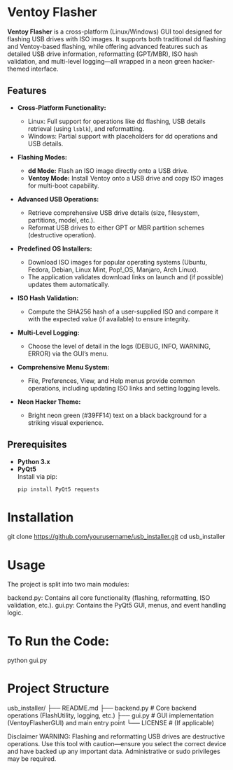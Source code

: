 # Ventoy Flasher

**Ventoy Flasher** is a cross-platform (Linux/Windows) GUI tool designed for flashing USB drives with ISO images. It supports both traditional dd flashing and Ventoy-based flashing, while offering advanced features such as detailed USB drive information, reformatting (GPT/MBR), ISO hash validation, and multi-level logging—all wrapped in a neon green hacker-themed interface.

## Features

- **Cross-Platform Functionality:**  
  - Linux: Full support for operations like dd flashing, USB details retrieval (using `lsblk`), and reformatting.
  - Windows: Partial support with placeholders for dd operations and USB details.

- **Flashing Modes:**  
  - **dd Mode:** Flash an ISO image directly onto a USB drive.
  - **Ventoy Mode:** Install Ventoy onto a USB drive and copy ISO images for multi-boot capability.

- **Advanced USB Operations:**  
  - Retrieve comprehensive USB drive details (size, filesystem, partitions, model, etc.).
  - Reformat USB drives to either GPT or MBR partition schemes (destructive operation).

- **Predefined OS Installers:**  
  - Download ISO images for popular operating systems (Ubuntu, Fedora, Debian, Linux Mint, Pop!_OS, Manjaro, Arch Linux).  
  - The application validates download links on launch and (if possible) updates them automatically.

- **ISO Hash Validation:**  
  - Compute the SHA256 hash of a user-supplied ISO and compare it with the expected value (if available) to ensure integrity.

- **Multi-Level Logging:**  
  - Choose the level of detail in the logs (DEBUG, INFO, WARNING, ERROR) via the GUI’s menu.

- **Comprehensive Menu System:**  
  - File, Preferences, View, and Help menus provide common operations, including updating ISO links and setting logging levels.

- **Neon Hacker Theme:**  
  - Bright neon green (#39FF14) text on a black background for a striking visual experience.

## Prerequisites

- **Python 3.x**
- **PyQt5**  
  Install via pip:
  ```bash
  pip install PyQt5 requests

# Installation
git clone https://github.com/yourusername/usb_installer.git
cd usb_installer

# Usage
The project is split into two main modules:

backend.py: Contains all core functionality (flashing, reformatting, ISO validation, etc.).
gui.py: Contains the PyQt5 GUI, menus, and event handling logic.

# To Run the Code:
python gui.py

# Project Structure
usb_installer/
├── README.md
├── backend.py      # Core backend operations (FlashUtility, logging, etc.)
├── gui.py          # GUI implementation (VentoyFlasherGUI) and main entry point
└── LICENSE         # (If applicable)

Disclaimer
WARNING: Flashing and reformatting USB drives are destructive operations. Use this tool with caution—ensure you select the correct device and have backed up any important data. Administrative or sudo privileges may be required.




  
